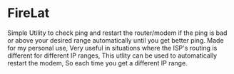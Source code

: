 # FireLat
Simple Utility to check ping and restart the router/modem if the ping is bad or above your desired range automatically until you get better ping. Made for my personal use, Very useful in situations where the ISP's routing is different for different IP ranges, This utlity can be used to automatically restart the modem, So each time you get a different IP range. 

 
